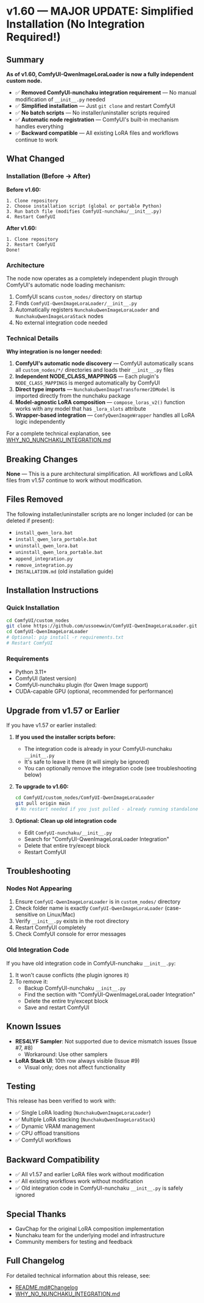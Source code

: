 # v1.60 — MAJOR UPDATE: Simplified Installation (No Integration Required!)

## Summary

**As of v1.60, ComfyUI-QwenImageLoraLoader is now a fully independent custom node.**

- ✅ **Removed ComfyUI-nunchaku integration requirement** — No manual modification of `__init__.py` needed
- ✅ **Simplified installation** — Just `git clone` and restart ComfyUI
- ✅ **No batch scripts** — No installer/uninstaller scripts required
- ✅ **Automatic node registration** — ComfyUI's built-in mechanism handles everything
- ✅ **Backward compatible** — All existing LoRA files and workflows continue to work

## What Changed

### Installation (Before → After)

**Before v1.60:**
```
1. Clone repository
2. Choose installation script (global or portable Python)
3. Run batch file (modifies ComfyUI-nunchaku/__init__.py)
4. Restart ComfyUI
```

**After v1.60:**
```
1. Clone repository
2. Restart ComfyUI
Done!
```

### Architecture

The node now operates as a completely independent plugin through ComfyUI's automatic node loading mechanism:

1. ComfyUI scans `custom_nodes/` directory on startup
2. Finds `ComfyUI-QwenImageLoraLoader/__init__.py`
3. Automatically registers `NunchakuQwenImageLoraLoader` and `NunchakuQwenImageLoraStack` nodes
4. No external integration code needed

### Technical Details

**Why integration is no longer needed:**

1. **ComfyUI's automatic node discovery** — ComfyUI automatically scans all `custom_nodes/*/` directories and loads their `__init__.py` files
2. **Independent NODE_CLASS_MAPPINGS** — Each plugin's `NODE_CLASS_MAPPINGS` is merged automatically by ComfyUI
3. **Direct type imports** — `NunchakuQwenImageTransformer2DModel` is imported directly from the nunchaku package
4. **Model-agnostic LoRA composition** — `compose_loras_v2()` function works with any model that has `_lora_slots` attribute
5. **Wrapper-based integration** — `ComfyQwenImageWrapper` handles all LoRA logic independently

For a complete technical explanation, see [WHY_NO_NUNCHAKU_INTEGRATION.md](https://github.com/ussoewwin/ComfyUI-QwenImageLoraLoader/blob/main/WHY_NO_NUNCHAKU_INTEGRATION.md)

## Breaking Changes

**None** — This is a pure architectural simplification. All workflows and LoRA files from v1.57 continue to work without modification.

## Files Removed

The following installer/uninstaller scripts are no longer included (or can be deleted if present):
- `install_qwen_lora.bat`
- `install_qwen_lora_portable.bat`
- `uninstall_qwen_lora.bat`
- `uninstall_qwen_lora_portable.bat`
- `append_integration.py`
- `remove_integration.py`
- `INSTALLATION.md` (old installation guide)

## Installation Instructions

### Quick Installation

```bash
cd ComfyUI/custom_nodes
git clone https://github.com/ussoewwin/ComfyUI-QwenImageLoraLoader.git
cd ComfyUI-QwenImageLoraLoader
# Optional: pip install -r requirements.txt
# Restart ComfyUI
```

### Requirements

- Python 3.11+
- ComfyUI (latest version)
- ComfyUI-nunchaku plugin (for Qwen Image support)
- CUDA-capable GPU (optional, recommended for performance)

## Upgrade from v1.57 or Earlier

If you have v1.57 or earlier installed:

1. **If you used the installer scripts before:**
   - The integration code is already in your ComfyUI-nunchaku `__init__.py`
   - It's safe to leave it there (it will simply be ignored)
   - You can optionally remove the integration code (see troubleshooting below)

2. **To upgrade to v1.60:**
   ```bash
   cd ComfyUI/custom_nodes/ComfyUI-QwenImageLoraLoader
   git pull origin main
   # No restart needed if you just pulled - already running standalone
   ```

3. **Optional: Clean up old integration code**
   - Edit `ComfyUI-nunchaku/__init__.py`
   - Search for "ComfyUI-QwenImageLoraLoader Integration"
   - Delete that entire try/except block
   - Restart ComfyUI

## Troubleshooting

### Nodes Not Appearing

1. Ensure `ComfyUI-QwenImageLoraLoader` is in `custom_nodes/` directory
2. Check folder name is exactly `ComfyUI-QwenImageLoraLoader` (case-sensitive on Linux/Mac)
3. Verify `__init__.py` exists in the root directory
4. Restart ComfyUI completely
5. Check ComfyUI console for error messages

### Old Integration Code

If you have old integration code in ComfyUI-nunchaku `__init__.py`:

1. It won't cause conflicts (the plugin ignores it)
2. To remove it:
   - Backup ComfyUI-nunchaku `__init__.py`
   - Find the section with "ComfyUI-QwenImageLoraLoader Integration"
   - Delete the entire try/except block
   - Save and restart ComfyUI

## Known Issues

- **RES4LYF Sampler**: Not supported due to device mismatch issues (Issue #7, #8)
  - Workaround: Use other samplers
- **LoRA Stack UI**: 10th row always visible (Issue #9)
  - Visual only; does not affect functionality

## Testing

This release has been verified to work with:
- ✅ Single LoRA loading (`NunchakuQwenImageLoraLoader`)
- ✅ Multiple LoRA stacking (`NunchakuQwenImageLoraStack`)
- ✅ Dynamic VRAM management
- ✅ CPU offload transitions
- ✅ ComfyUI workflows

## Backward Compatibility

- ✅ All v1.57 and earlier LoRA files work without modification
- ✅ All existing workflows work without modification
- ✅ Old integration code in ComfyUI-nunchaku `__init__.py` is safely ignored

## Special Thanks

- GavChap for the original LoRA composition implementation
- Nunchaku team for the underlying model and infrastructure
- Community members for testing and feedback

## Full Changelog

For detailed technical information about this release, see:
- [README.md#Changelog](https://github.com/ussoewwin/ComfyUI-QwenImageLoraLoader/blob/main/README.md#changelog)
- [WHY_NO_NUNCHAKU_INTEGRATION.md](https://github.com/ussoewwin/ComfyUI-QwenImageLoraLoader/blob/main/WHY_NO_NUNCHAKU_INTEGRATION.md)
